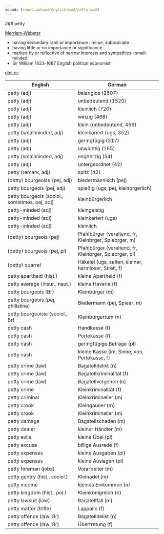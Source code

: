 ```yaml
---
sound: [sound:ankimd/english/mp3/petty.mp3]
---
```


\### petty

[Merriam-Webster](https://www.merriam-webster.com/dictionary/petty)

- having secondary rank or importance : minor, subordinate
- having little or no importance or significance
- marked by or reflective of narrow interests and sympathies : small-minded
- Sir William 1623–1687 English political economist

[dict.cc](https://www.dict.cc/petty)

| English        | German       |
| -------------- | ------------ |
| petty (adj) | belanglos (2607) |
| petty (adj) | unbedeutend (1520) |
| petty (adj) | kleinlich (720) |
| petty (adj) | winzig (466) |
| petty (adj) | klein (unbedeutend, 456) |
| petty (smallminded, adj) | kleinkariert (ugs, 352) |
| petty (adj) | geringfügig (317) |
| petty (adj) | unwichtig (165) |
| petty (smallminded, adj) | engherzig (54) |
| petty (adj) | untergeordnet (42) |
| petty (remark, adj) | spitz (42) |
| (petty) bourgeoise (pej, adj) | biedermännisch (pej) |
| petty bourgeois (pej, adj) | spießig (ugs, pej, kleinbrgerlich) |
| petty bourgeois (sociol., sometimes, pej, adj) | kleinbürgerlich |
| petty-minded (adj) | kleingeistig |
| petty-minded (adj) | kleinkariert (ugs) |
| petty-minded (adj) | kleinlich |
| (petty) bourgeois (pej) | Pfahlbürger (veraltend, fr, Kleinbrger, Spiebrger, m) |
| (petty) bourgeois (pej, pl) | Pfahlbürger (veraltend, fr, Kleinbrger, Spiebrger, pl) |
| (petty) quarrel | Häkelei (ugs, selten, kleiner, harmloser, Streit, f) |
| petty apartheid (hist.) | kleine Apartheid (f) |
| petty average (insur., naut.) | kleine Havarie (f) |
| petty bourgeois (Br) | Kleinbürger (m) |
| petty bourgeois (pej, philistine) | Biedermann (pej, Spieer, m) |
| petty bourgeoisie (sociol., Br) | Kleinbürgertum (n) |
| petty cash | Handkasse (f) |
| petty cash | Portokasse (f) |
| petty cash | geringfügige Beträge (pl) |
| petty cash | kleine Kasse (im, Sinne, von, Portokasse, f) |
| petty crime (law) | Bagatelldelikt (n) |
| petty crime (law) | Bagatellkriminalität (f) |
| petty crime (law) | Bagatellvergehen (n) |
| petty crime | Kleinkriminalität (f) |
| petty criminal | Kleinkrimineller (m) |
| petty crook | Kleingauner (m) |
| petty crook | Kleinkrimineller (m) |
| petty damage | Bagatellschaden (m) |
| petty dealer | kleiner Händler (m) |
| petty evils | kleine Übel (pl) |
| petty excuse | billige Ausrede (f) |
| petty expenses | kleine Ausgaben (pl) |
| petty expenses | kleine Auslagen (pl) |
| petty foreman (jobs) | Vorarbeiter (m) |
| petty gentry (hist., sociol.) | Kleinadel (m) |
| petty income | kleines Einkommen (n) |
| petty kingdom (hist., pol.) | Kleinkönigreich (n) |
| petty lawsuit (law) | Bagatellfall (m) |
| petty matter (trifle) | Lappalie (f) |
| petty offence (law, Br) | Bagatelldelikt (n) |
| petty offence (law, Br) | Übertretung (f) |
